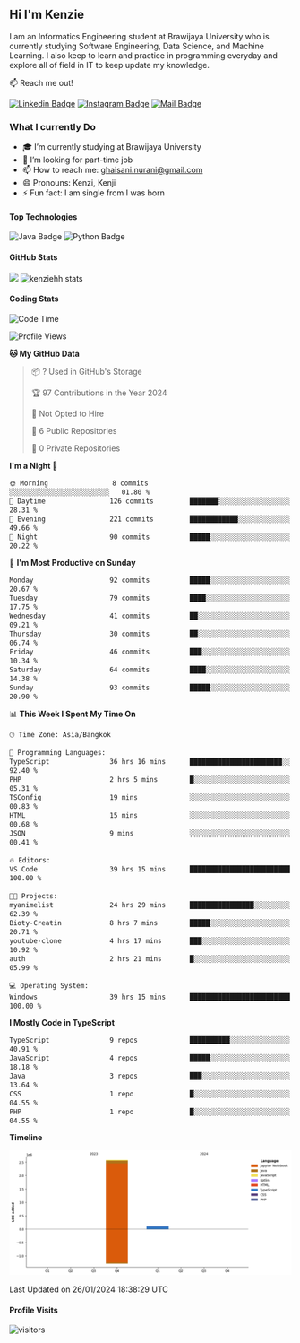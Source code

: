 ## Hi I'm Kenzie

I am an Informatics Engineering student at Brawijaya University who is currently studying Software Engineering, Data Science, and Machine Learning. I also keep to learn and practice in programming everyday and explore all of field in IT to keep update my knowledge.

:mailbox: Reach me out!

[![Linkedin Badge](https://img.shields.io/badge/-Kenzie_Taqiyassar-0e76a8?style=flat&labelColor=0e76a8&logo=linkedin&logoColor=white)](https://www.linkedin.com/in/kenzie-taqiyassar-37458b1aa/) 
[![Instagram Badge](https://img.shields.io/badge/-@__kenziehh_-e84393?style=flat&labelColor=e84393&logo=instagram&logoColor=white)](https://www.instagram.com/_kenziehh/) 
[![Mail Badge](https://img.shields.io/badge/-ghaisani.nurani-c0392b?style=flat&labelColor=c0392b&logo=gmail&logoColor=white)](mailto:ghaisani.nurani@gmail.com)

### What I currently Do

- 🎓 I’m currently studying at Brawijaya University
- 💼 I’m looking for part-time job
- 📫 How to reach me: ghaisani.nurani@gmail.com
- 😄 Pronouns: Kenzi, Kenji
- ⚡ Fun fact: I am single from I was born

#### Top Technologies
![Java Badge](https://img.shields.io/badge/Java-%23FF0000?style=for-the-badge&logo=coffee&logoColor=white&labelColor=red)
![Python Badge](https://img.shields.io/badge/Python-%230492C2?style=for-the-badge&logo=python&labelColor=black)

#### GitHub Stats
<img src="https://github-readme-stats.vercel.app/api?username=kenziehh"/>
<img src="https://github-readme-stats-xi-nine-74.vercel.app/api/top-langs/?username=kenziehh&hide_border=false&include_all_commits=true&count_private=true&layout=compact" alt="kenziehh stats"/>


#### Coding Stats
<!--START_SECTION:waka-->
![Code Time](http://img.shields.io/badge/Code%20Time-147%20hrs%2054%20mins-blue)

![Profile Views](http://img.shields.io/badge/Profile%20Views-10-blue)

**🐱 My GitHub Data** 

> 📦 ? Used in GitHub's Storage 
 > 
> 🏆 97 Contributions in the Year 2024
 > 
> 🚫 Not Opted to Hire
 > 
> 📜 6 Public Repositories 
 > 
> 🔑 0 Private Repositories 
 > 
**I'm a Night 🦉** 

```text
🌞 Morning                8 commits           ░░░░░░░░░░░░░░░░░░░░░░░░░   01.80 % 
🌆 Daytime                126 commits         ███████░░░░░░░░░░░░░░░░░░   28.31 % 
🌃 Evening                221 commits         ████████████░░░░░░░░░░░░░   49.66 % 
🌙 Night                  90 commits          █████░░░░░░░░░░░░░░░░░░░░   20.22 % 
```
📅 **I'm Most Productive on Sunday** 

```text
Monday                   92 commits          █████░░░░░░░░░░░░░░░░░░░░   20.67 % 
Tuesday                  79 commits          ████░░░░░░░░░░░░░░░░░░░░░   17.75 % 
Wednesday                41 commits          ██░░░░░░░░░░░░░░░░░░░░░░░   09.21 % 
Thursday                 30 commits          ██░░░░░░░░░░░░░░░░░░░░░░░   06.74 % 
Friday                   46 commits          ███░░░░░░░░░░░░░░░░░░░░░░   10.34 % 
Saturday                 64 commits          ████░░░░░░░░░░░░░░░░░░░░░   14.38 % 
Sunday                   93 commits          █████░░░░░░░░░░░░░░░░░░░░   20.90 % 
```


📊 **This Week I Spent My Time On** 

```text
🕑︎ Time Zone: Asia/Bangkok

💬 Programming Languages: 
TypeScript               36 hrs 16 mins      ███████████████████████░░   92.40 % 
PHP                      2 hrs 5 mins        █░░░░░░░░░░░░░░░░░░░░░░░░   05.31 % 
TSConfig                 19 mins             ░░░░░░░░░░░░░░░░░░░░░░░░░   00.83 % 
HTML                     15 mins             ░░░░░░░░░░░░░░░░░░░░░░░░░   00.68 % 
JSON                     9 mins              ░░░░░░░░░░░░░░░░░░░░░░░░░   00.41 % 

🔥 Editors: 
VS Code                  39 hrs 15 mins      █████████████████████████   100.00 % 

🐱‍💻 Projects: 
myanimelist              24 hrs 29 mins      ████████████████░░░░░░░░░   62.39 % 
Bioty-Creatin            8 hrs 7 mins        █████░░░░░░░░░░░░░░░░░░░░   20.71 % 
youtube-clone            4 hrs 17 mins       ███░░░░░░░░░░░░░░░░░░░░░░   10.92 % 
auth                     2 hrs 21 mins       █░░░░░░░░░░░░░░░░░░░░░░░░   05.99 % 

💻 Operating System: 
Windows                  39 hrs 15 mins      █████████████████████████   100.00 % 
```

**I Mostly Code in TypeScript** 

```text
TypeScript               9 repos             ██████████░░░░░░░░░░░░░░░   40.91 % 
JavaScript               4 repos             █████░░░░░░░░░░░░░░░░░░░░   18.18 % 
Java                     3 repos             ███░░░░░░░░░░░░░░░░░░░░░░   13.64 % 
CSS                      1 repo              █░░░░░░░░░░░░░░░░░░░░░░░░   04.55 % 
PHP                      1 repo              █░░░░░░░░░░░░░░░░░░░░░░░░   04.55 % 
```



**Timeline**

![Lines of Code chart](https://raw.githubusercontent.com/kenziehh/kenziehh/master/assets/bar_graph.png)


 Last Updated on 26/01/2024 18:38:29 UTC
<!--END_SECTION:waka-->


#### Profile Visits

![visitors](https://visitor-badge.glitch.me/badge?page_id=kenziehh.kenziehh)





